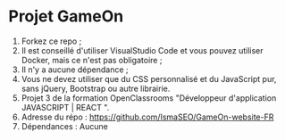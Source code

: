 # Projet GameOn
1. Forkez ce repo ;
2. Il est conseillé d'utiliser VisualStudio Code et vous pouvez utiliser Docker, mais ce n'est pas obligatoire ;
3. Il n'y a aucune dépendance ;
4. Vous ne devez utiliser que du CSS personnalisé et du JavaScript pur, sans jQuery, Bootstrap ou autre librairie.
5. Projet 3 de la formation OpenClassrooms "Développeur d'application JAVASCRIPT | REACT ".
6. Adresse du répo : https://github.com/IsmaSEO/GameOn-website-FR
7. Dépendances : Aucune
 